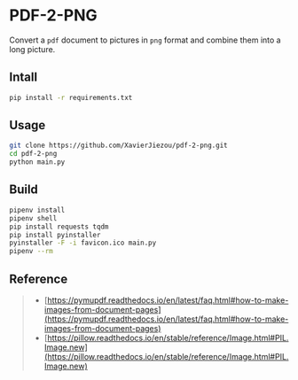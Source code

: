 # PDF-2-PNG

Convert a `pdf` document to pictures in `png` format and combine them into a long picture.

## Intall
```bash
pip install -r requirements.txt
```
## Usage
```bash
git clone https://github.com/XavierJiezou/pdf-2-png.git
cd pdf-2-png
python main.py
```
## Build
```bash
pipenv install
pipenv shell
pip install requests tqdm
pip install pyinstaller
pyinstaller -F -i favicon.ico main.py
pipenv --rm
```
## Reference

> - [https://pymupdf.readthedocs.io/en/latest/faq.html#how-to-make-images-from-document-pages](https://pymupdf.readthedocs.io/en/latest/faq.html#how-to-make-images-from-document-pages)
> - [https://pillow.readthedocs.io/en/stable/reference/Image.html#PIL.Image.new](https://pillow.readthedocs.io/en/stable/reference/Image.html#PIL.Image.new)
